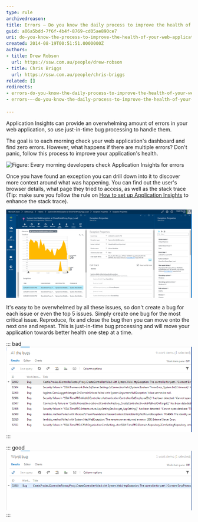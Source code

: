 ```yaml
---
type: rule
archivedreason: 
title: Errors – Do you know the daily process to improve the health of your web application?
guid: a06a5bdd-7f6f-4b4f-8769-cd05ae890ce7
uri: do-you-know-the-process-to-improve-the-health-of-your-web-application
created: 2014-08-19T00:51:51.0000000Z
authors:
- title: Drew Robson
  url: https://ssw.com.au/people/drew-robson
- title: Chris Briggs
  url: https://ssw.com.au/people/chris-briggs
related: []
redirects:
- errors-do-you-know-the-daily-process-to-improve-the-health-of-your-web-application
- errors-–-do-you-know-the-daily-process-to-improve-the-health-of-your-web-application

---
```


Application Insights can provide an overwhelming amount of errors in your web application, so use just-in-time bug processing to handle them.

<!--endintro-->

The goal is to each morning check your web application's dashboard and find zero errors. However, what happens if there are multiple errors? Don't panic, follow this process to improve your application's health.

![Figure: Every morning developers check Application Insights for errors](App-Insights-Failures_1710208823171.png)  

Once you have found an exception you can drill down into it to discover more context around what was happening. You can find out the user's browser details, what page they tried to access, as well as the stack trace (Tip: make sure you follow the rule on [How to set up Application Insights](/how-to-set-up-application-insights) to enhance the stack trace).

![Figure: Drilling down into an exception to discover more.](App-Insights-Failures-drilldown.png)  

It's easy to be overwhelmed by all these issues, so don't create a bug for each issue or even the top 5 issues. Simply create one bug for the most critical issue. Reproduce, fix and close the bug then you can move onto the next one and repeat. This is just-in-time bug processing and will move your application towards better health one step at a time.


::: bad  
![Figure: Bad example - creating all the bugs](20-08-2014-12-04-31-PM-compressor.png)  
:::


::: good  
![Figure: Good example - create the first bug (unfortunately bug has to be created manually)](20-08-2014-12-06-16-PM-compressor.png)  
:::
